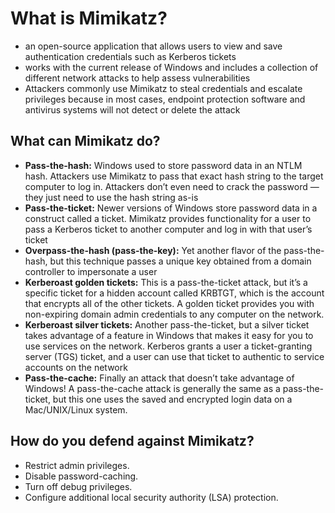 # **What is Mimikatz?**
- an open-source application that allows users to view and save authentication credentials such as Kerberos tickets
- works with the current release of Windows and includes a collection of different network attacks to help assess vulnerabilities
- Attackers commonly use Mimikatz to steal credentials and escalate privileges because in most cases, endpoint protection software and antivirus systems will not detect or delete the attack
## **What can Mimikatz do?**
- **Pass-the-hash:** Windows used to store password data in an NTLM hash. Attackers use Mimikatz to pass that exact hash string to the target computer to log in. Attackers don’t even need to crack the password — they just need to use the hash string as-is
- **Pass-the-ticket:** Newer versions of Windows store password data in a construct called a ticket. Mimikatz provides functionality for a user to pass a Kerberos ticket to another computer and log in with that user’s ticket
- **Overpass-the-hash (pass-the-key):** Yet another flavor of the pass-the-hash, but this technique passes a unique key obtained from a domain controller to impersonate a user
- **Kerberoast golden tickets:** This is a pass-the-ticket attack, but it’s a specific ticket for a hidden account called KRBTGT, which is the account that encrypts all of the other tickets. A golden ticket provides you with non-expiring domain admin credentials to any computer on the network.
- **Kerberoast silver tickets:** Another pass-the-ticket, but a silver ticket takes advantage of a feature in Windows that makes it easy for you to use services on the network. Kerberos grants a user a ticket-granting server (TGS) ticket, and a user can use that ticket to authentic to service accounts on the network
- **Pass-the-cache:** Finally an attack that doesn’t take advantage of Windows! A pass-the-cache attack is generally the same as a pass-the-ticket, but this one uses the saved and encrypted login data on a Mac/UNIX/Linux system.
## **How do you defend against Mimikatz?**
- Restrict admin privileges.
- Disable password-caching.
- Turn off debug privileges.
- Configure additional local security authority (LSA) protection.